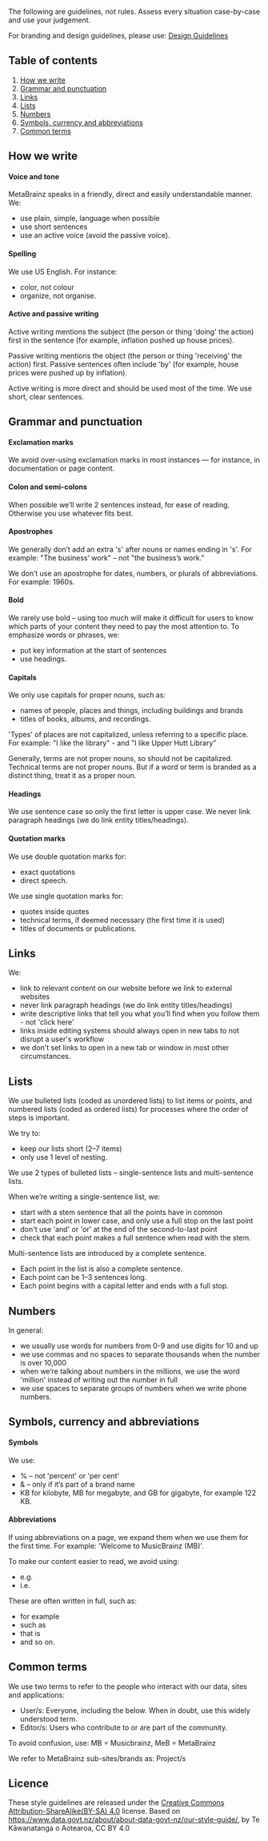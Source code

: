 The following are guidelines, not rules. Assess every situation case-by-case and use your judgement.

For branding and design guidelines, please use: <a href="./design-guidelines.md">Design Guidelines</a>

## Table of contents

1. [How we write](#how-we-write)
2. [Grammar and punctuation](#grammar-and-punctuation)
3. [Links](#links)
4. [Lists](#lists)
5. [Numbers](#numbers)
6. [Symbols, currency and abbreviations](#Symbols,-currency-and-abbreviations)
7. [Common terms](#common-terms)


## How we write

#### Voice and tone

MetaBrainz speaks in a friendly, direct and easily understandable manner. We:
* use plain, simple, language when possible
* use short sentences
* use an active voice (avoid the passive voice).

#### Spelling

We use US English. For instance:
* color, not colour
* organize, not organise.

#### Active and passive writing 

Active writing mentions the subject (the person or thing 'doing' the action) first in the sentence (for example, inflation pushed up house prices).

Passive writing mentions the object (the person or thing 'receiving' the action) first. Passive sentences often include 'by' (for example, house prices were pushed up by inflation).

Active writing is more direct and should be used most of the time. We use short, clear sentences.


## Grammar and punctuation

#### Exclamation marks

We avoid over-using exclamation marks in most instances — for instance, in documentation or page content.

#### Colon and semi-colons

When possible we’ll write 2 sentences instead, for ease of reading. Otherwise you use whatever fits best.

#### Apostrophes

We generally don’t add an extra 's' after nouns or names ending in 's'.
For example: "The business’ work" – not  "the business’s work."

We don’t use an apostrophe for dates, numbers, or plurals of abbreviations.
For example: 1960s.

#### Bold

We rarely use bold – using too much will make it difficult for users to know which parts of your content they need to pay the most attention to. To emphasize words or phrases, we:
* put key information at the start of sentences
* use headings.

#### Capitals

We only use capitals for proper nouns, such as:
* names of people, places and things, including buildings and brands
* titles of books, albums, and recordings.

'Types' of places are not capitalized, unless referring to a specific place.
For example: "I like the library" - and "I like Upper Hutt Library"

Generally, terms are not proper nouns, so should not be capitalized. Technical terms are not proper nouns. But if a word or term is branded as a distinct thing, treat it as a proper noun.

#### Headings

We use sentence case so only the first letter is upper case. We never link paragraph headings (we do link entity titles/headings).

#### Quotation marks

We use double quotation marks for:
* exact quotations
* direct speech.

We use single quotation marks for:
* quotes inside quotes
* technical terms, if deemed necessary (the first time it is used)
* titles of documents or publications.


## Links

We:
* link to relevant content on our website before we link to external websites 
* never link paragraph headings (we do link entity titles/headings)
* write descriptive links that tell you what you’ll find when you follow them - not 'click here'
* links inside editing systems should always open in new tabs to not disrupt a user's workflow
* we don't set links to open in a new tab or window in most other circumstances.


## Lists

We use bulleted lists (coded as unordered lists) to list items or points, and numbered lists (coded as ordered lists) for processes where the order of steps is important.

We try to:
* keep our lists short (2–7 items)
* only use 1 level of nesting.

We use 2 types of bulleted lists – single-sentence lists and multi-sentence lists.

When we’re writing a single-sentence list, we:
* start with a stem sentence that all the points have in common
* start each point in lower case, and only use a full stop on the last point
* don't use 'and' or 'or' at the end of the second-to-last point
* check that each point makes a full sentence when read with the stem.

Multi-sentence lists are introduced by a complete sentence.
* Each point in the list is also a complete sentence.
* Each point can be 1–3 sentences long.
* Each point begins with a capital letter and ends with a full stop.


## Numbers

In general:
* we usually use words for numbers from 0-9 and use digits for 10 and up
* we use commas and no spaces to separate thousands when the number is over 10,000
* when we’re talking about numbers in the millions, we use the word 'million' instead of writing out the number in full
* we use spaces to separate groups of numbers when we write phone numbers.


## Symbols, currency and abbreviations

#### Symbols

We use:
* % – not 'percent' or 'per cent'
* & – only if it’s part of a brand name
* KB for kilobyte, MB for megabyte, and GB for gigabyte, for example 122 KB.

#### Abbreviations

If using abbreviations on a page, we expand them when we use them for the first time.
For example: 'Welcome to MusicBrainz (MB)'.

To make our content easier to read, we avoid using:
* e.g.
* i.e.

These are often written in full, such as:
* for example
* such as
* that is
* and so on.


## Common terms

We use two terms to refer to the people who interact with our data, sites and applications:
* User/s: Everyone, including the below. When in doubt, use this widely understood term.
* Editor/s: Users who contribute to or are part of the community.

To avoid confusion, use: MB = Musicbrainz, MeB = MetaBrainz

We refer to MetaBrainz sub-sites/brands as: Project/s


## Licence
These style guidelines are released under the [Creative Commons Attribution-ShareAlike(BY-SA) 4.0](https://creativecommons.org/licenses/by-sa/4.0/) license.
Based on https://www.data.govt.nz/about/about-data-govt-nz/our-style-guide/, by Te Kāwanatanga o Aotearoa, CC BY 4.0
